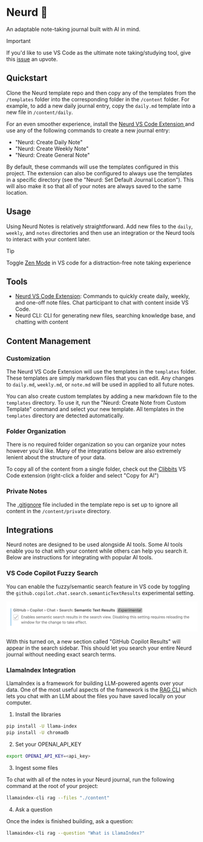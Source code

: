 # Neurd 🧠

An adaptable note-taking journal built with AI in mind.

> [!IMPORTANT]
> If you'd like to use VS Code as the ultimate note taking/studying tool, give this [issue](https://github.com/microsoft/vscode-copilot-release/issues/5991) an upvote.

## Quickstart

Clone the Neurd template repo and then copy any of the templates from the `/templates` folder into the corresponding folder in the `/content` folder. For example, to add a new daily journal entry, copy the `daily.md` template into a new file in `/content/daily`.

For an even smoother experience, install the [Neurd VS Code Extension ](https://marketplace.visualstudio.com/items?itemName=codeontherocks.neurd-vs-code) and use any of the following commands to create a new journal entry:

- "Neurd: Create Daily Note"
- "Neurd: Create Weekly Note"
- "Neurd: Create General Note"

By default, these commands will use the templates configured in this project. The extension can also be configured to always use the templates in a specific directory (see the "Neurd: Set Default Journal Location"). This will also make it so that all of your notes are always saved to the same location.

## Usage

Using Neurd Notes is relatively straightforward. Add new files to the `daily`, `weekly`, and `notes` directories and then use an integration or the Neurd tools to interact with your content later.

> [!TIP]
> Toggle [Zen Mode](https://code.visualstudio.com/docs/getstarted/userinterface#_zen-mode) in VS code for a distraction-free note taking experience

## Tools

- [Neurd VS Code Extension](https://marketplace.visualstudio.com/items?itemName=codeontherocks.neurd-vs-code): Commands to quickly create daily, weekly, and one-off note files. Chat participant to chat with content inside VS Code.
- Neurd CLI: CLI for generating new files, searching knowledge base, and chatting with content

## Content Management

### Customization

The Neurd VS Code Extension will use the templates in the `templates` folder. These templates are simply markdown files that you can edit. Any changes to `daily.md`, `weekly.md`, or `note.md` will be used in applied to all future notes. 

You can also create custom templates by adding a new markdown file to the `templates` directory. To use it, run the "Neurd: Create Note from Custom Template" command and select your new template. All templates in the `templates` directory are detected automatically.

### Folder Organization

There is no required folder organization so you can organize your notes however you'd like. Many of the integrations below are also extremely lenient about the structure of your data.

To copy all of the content from a single folder, check out the [Clibbits](https://marketplace.visualstudio.com/items?itemName=CodeontheRocks.clibbits) VS Code extension (right-click a folder and select "Copy for AI")

### Private Notes

The [.gitignore](.gitignore) file included in the template repo is set up to ignore all content in the `/content/private` directory. 

## Integrations

Neurd notes are designed to be used alongside AI tools. Some AI tools enable you to chat with your content while others can help you search it. Below are instructions for integrating with popular AI tools.

### VS Code Copilot Fuzzy Search

You can enable the fuzzy/semantic search feature in VS code by toggling the `github.copilot.chat.search.semanticTextResults` experimental setting.

![Semantic search with copilot](image.png)

With this turned on, a new section called "GitHub Copilot Results" will appear in the search sidebar. This should let you search your entire Neurd journal without needing exact search terms.

### LlamaIndex Integration

LlamaIndex is a framework for building LLM-powered agents over your data. One of the most useful aspects of the framework is the [RAG CLI](https://docs.llamaindex.ai/en/stable/getting_started/starter_tools/rag_cli/) which lets you chat with an LLM about the files you have saved locally on your computer.

1. Install the libraries

```bash
pip install -U llama-index
pip install -U chromadb
```

2. Set your OPENAI_API_KEY

```bash
export OPENAI_API_KEY=<api_key>
```

3. Ingest some files

To chat with all of the notes in your Neurd journal, run the following command at the root of your project:

```bash
llamaindex-cli rag --files "./content"
```

4. Ask a question

Once the index is finished building, ask a question:

```bash
llamaindex-cli rag --question "What is LlamaIndex?"
```
